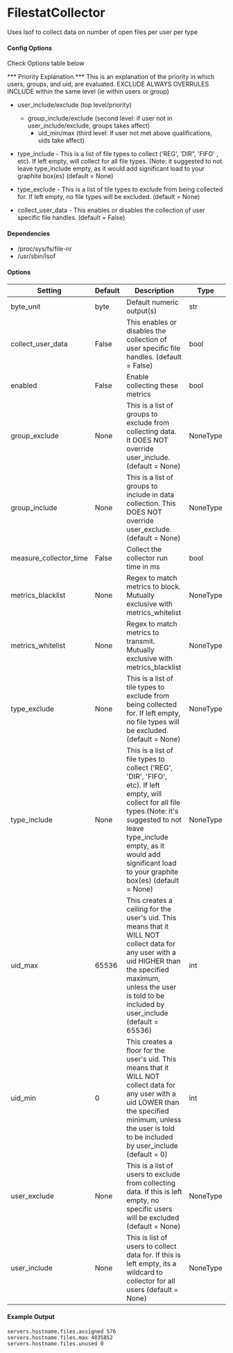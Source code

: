 <!--This file was generated from the python source
Please edit the source to make changes
-->
FilestatCollector
=====

Uses lsof to collect data on number of open files per user per type

#### Config Options

 Check Options table below

*** Priority Explanation ***
 This is an explanation of the priority in which users, groups, and uid, are
    evaluated. EXCLUDE ALWAYS OVERRULES INCLUDE within the same level (ie within
    users or group)
  * user_include/exclude (top level/priority)
    * group_include/exclude (second level: if user not in user_include/exclude,
          groups takes affect)
      * uid_min/max (third level: if user not met above qualifications, uids
            take affect)

 * type_include - This is a list of file types to collect ('REG', 'DIR", 'FIFO'
    , etc). If left empty, will collect for all file types. (Note: it suggested
    to not leave type_include empty, as it would add significant load to your
    graphite box(es) (default = None)
 * type_exclude - This is a list of tile types to exclude from being collected
    for. If left empty, no file types will be excluded. (default = None)

 * collect_user_data - This enables or disables the collection of user specific
    file handles. (default = False)

#### Dependencies

 * /proc/sys/fs/file-nr
 * /usr/sbin/lsof


#### Options

Setting | Default | Description | Type
--------|---------|-------------|-----
byte_unit | byte | Default numeric output(s) | str
collect_user_data | False | This enables or disables the collection of user specific file handles. (default = False) | bool
enabled | False | Enable collecting these metrics | bool
group_exclude | None | This is a list of groups to exclude from collecting data. It DOES NOT override user_include. (default = None) | NoneType
group_include | None | This is a list of groups to include in data collection. This DOES NOT override user_exclude. (default = None) | NoneType
measure_collector_time | False | Collect the collector run time in ms | bool
metrics_blacklist | None | Regex to match metrics to block. Mutually exclusive with metrics_whitelist | NoneType
metrics_whitelist | None | Regex to match metrics to transmit. Mutually exclusive with metrics_blacklist | NoneType
type_exclude | None | This is a list of tile types to exclude from being collected for. If left empty, no file types will be excluded. (default = None) | NoneType
type_include | None | This is a list of file types to collect ('REG', 'DIR', 'FIFO', etc). If left empty, will collect for all file types.(Note: it's suggested to not leave type_include empty, as it would add significant load to your graphite box(es) (default = None) | NoneType
uid_max | 65536 | This creates a ceiling for the user's uid. This means that it WILL NOT collect data for any user with a uid HIGHER than the specified maximum, unless the user is told to be included by user_include (default = 65536) | int
uid_min | 0 | This creates a floor for the user's uid. This means that it WILL NOT collect data for any user with a uid LOWER than the specified minimum, unless the user is told to be included by user_include (default = 0) | int
user_exclude | None | This is a list of users to exclude from collecting data. If this is left empty, no specific users will be excluded (default = None) | NoneType
user_include | None | This is list of users to collect data for. If this is left empty, its a wildcard to collector for all users (default = None) | NoneType

#### Example Output

```
servers.hostname.files.assigned 576
servers.hostname.files.max 4835852
servers.hostname.files.unused 0
```

